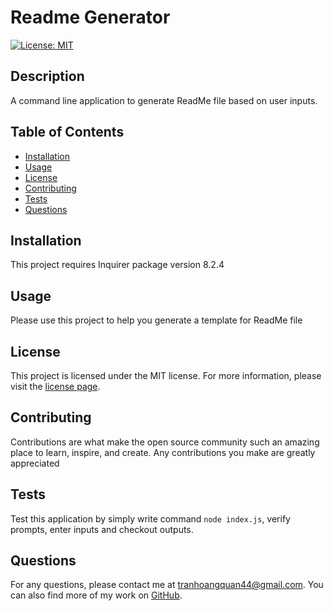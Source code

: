 # Readme Generator

[![License: MIT](https://img.shields.io/badge/License-MIT-yellow.svg)](https://opensource.org/licenses/MIT)

## Description

A command line application to generate ReadMe file based on user inputs.

## Table of Contents

- [Installation](#installation)
- [Usage](#usage)
- [License](#license)
- [Contributing](#contributing)
- [Tests](#tests)
- [Questions](#questions)

## Installation

This project requires Inquirer package version 8.2.4

## Usage

Please use this project to help you generate a template for ReadMe file

## License

This project is licensed under the MIT license. For more information, please visit the [license page](https://opensource.org/licenses/MIT).

## Contributing

Contributions are what make the open source community such an amazing place to learn, inspire, and create. Any contributions you make are
greatly appreciated

## Tests

Test this application by simply write command `node index.js`, verify prompts, enter inputs and checkout outputs.

## Questions

For any questions, please contact me at [tranhoangquan44@gmail.com](mailto:tranhoangquan44@gmail.com). You can also find more of my work on [GitHub](https://github.com/leontran44).
